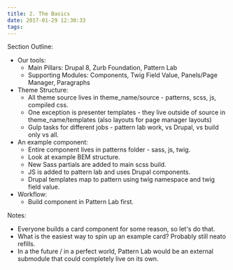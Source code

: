 ```yaml
---
title: 2. The Basics
date: 2017-01-29 12:30:33
tags:
---
```


Section Outline:
* Our tools:
    * Main Pillars: Drupal 8, Zurb Foundation, Pattern Lab
    * Supporting Modules: Components, Twig Field Value, Panels/Page Manager, Paragraphs
* Theme Structure:
    * All theme source lives in theme_name/source - patterns, scss, js, compiled css.
    * One exception is presenter templates - they live outside of source in theme_name/templates (also layouts for page manager layouts)
    * Gulp tasks for different jobs - pattern lab work, vs Drupal, vs build only vs all.
* An example component:
    * Entire component lives in patterns folder - sass, js, twig.
    * Look at example BEM structure.
    * New Sass partials are added to main scss build.
    * JS is added to pattern lab and uses Drupal components.
    * Drupal templates map to pattern using twig namespace and twig field value.
* Workflow:
    * Build component in Pattern Lab first.

Notes:
* Everyone builds a card component for some reason, so let's do that.
* What is the easiest way to spin up an example card?  Probably still neato refills.
* In a the future / in a perfect world, Pattern Lab would be an external submodule that could completely live on its own.